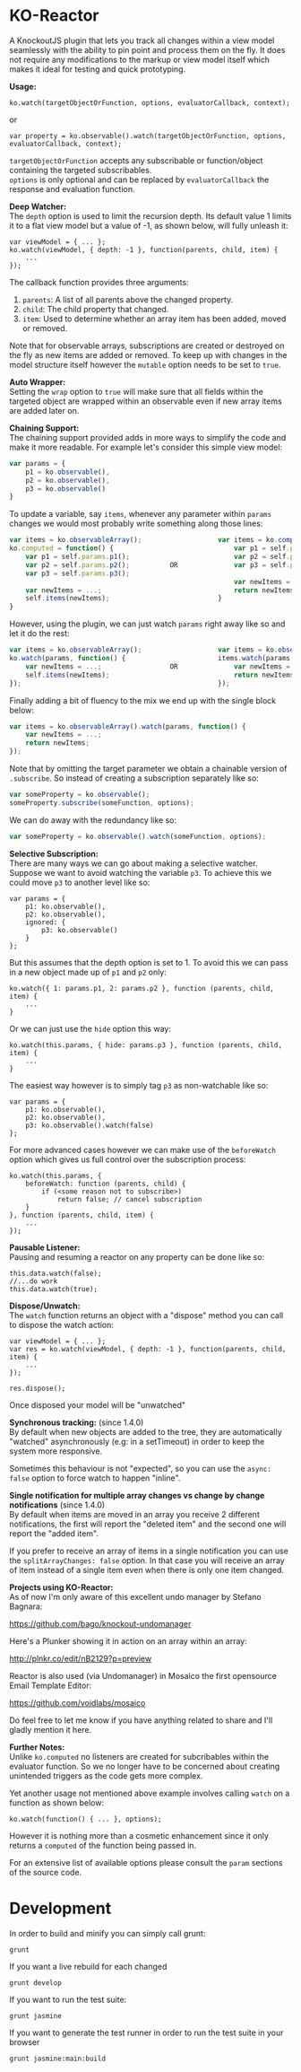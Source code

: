 KO-Reactor
===========

A KnockoutJS plugin that lets you track all changes within a view model seamlessly with the ability to pin point and process them on the fly. It does not require any modifications to the markup or view model itself which makes it ideal for testing and quick prototyping.

<b>Usage:</b>

    ko.watch(targetObjectOrFunction, options, evaluatorCallback, context);

or

    var property = ko.observable().watch(targetObjectOrFunction, options, evaluatorCallback, context);


```targetObjectOrFunction``` accepts any subscribable or function/object containing the targeted subscribables.<br/>
```options``` is only optional and can be replaced by ```evaluatorCallback``` the response and evaluation function.

<b>Deep Watcher:</b><br/>
The ```depth``` option is used to limit the recursion depth. Its default value 1 limits it to a flat view model but a value of -1, as shown below, will 
fully unleash it:

	var viewModel = { ... };
	ko.watch(viewModel, { depth: -1 }, function(parents, child, item) {
		...
	});

The callback function provides three arguments:<br/>
1. ```parents```: A list of all parents above the changed property.<br/>
2. ```child```: The child property that changed.<br/>
3. ```item```: Used to determine whether an array item has been added, moved or removed.

Note that for observable arrays, subscriptions are created or destroyed on the fly as new items are added or removed. 
To keep up with changes in the model structure itself however the ```mutable``` option needs to be set to ```true```.

<b>Auto Wrapper:</b><br/>
Setting the ```wrap``` option to ```true``` will make sure that all fields within the targeted object are wrapped within an observable even if new array items are added later on.

<b>Chaining Support:</b><br/>
The chaining support provided adds in more ways to simplify the code and make it more readable. For example let's consider this simple view model:
```js
var params = {
    p1 = ko.observable(),
    p2 = ko.observable(),
    p3 = ko.observable()
}
```
To update a variable, say ```items```, whenever any parameter within ```params``` changes we would most probably write something along those lines:
```js
var items = ko.observableArray();      	 	        var items = ko.computed(function() {
ko.computed = function() {             	    	        var p1 = self.params.p1();
    var p1 = self.params.p1();         	    	        var p2 = self.params.p2();
    var p2 = self.params.p2();         	OR	            var p3 = self.params.p3();
    var p3 = self.params.p3();         	         
														var newItems = ...;
    var newItems = ...;                     	        return newItems;
    self.items(newItems);               	        }
}                                       
```
However, using the plugin, we can just watch ```params``` right away like so and let it do the rest:
```js
var items = ko.observableArray();         	    	var items = ko.observableArray();
ko.watch(params, function() {              		    items.watch(params, function() {    
    var newItems = ...;                 OR   	    	var newItems = ...;                 
    self.items(newItems);                   	        return newItems;                    
});                                       	      	}); 
```
Finally adding a bit of fluency to the mix we end up with the single block below:
```js
var items = ko.observableArray().watch(params, function() {
    var newItems = ...;
    return newItems;    
});
```

Note that by omitting the target parameter we obtain a chainable version of ```.subscribe```. 
So instead of creating a subscription separately like so:
```js
var someProperty = ko.observable();
someProperty.subscribe(someFunction, options);
```
We can do away with the redundancy like so:
```js
var someProperty = ko.observable().watch(someFunction, options);
```

<b>Selective Subscription:</b><br/>
There are many ways we can go about making a selective watcher. Suppose we want to avoid watching the variable ```p3```. 
To achieve this we could move ```p3``` to another level like so:

    var params = {
        p1: ko.observable(),
        p2: ko.observable(),
        ignored: {
            p3: ko.observable() 
        }
    };

But this assumes that the depth option is set to 1. To avoid this we can pass in a new object made up of ```p1``` and ```p2``` only:

    ko.watch({ 1: params.p1, 2: params.p2 }, function (parents, child, item) {
        ...
    }

Or we can just use the ```hide``` option this way:

    ko.watch(this.params, { hide: params.p3 }, function (parents, child, item) {
        ...
    }

The easiest way however is to simply tag ```p3``` as non-watchable like so:

    var params = {
        p1: ko.observable(),
        p2: ko.observable(),
        p3: ko.observable().watch(false) 
    };

For more advanced cases however we can make use of the ```beforeWatch``` option which gives us full control over the subscription process:

    ko.watch(this.params, {
        beforeWatch: function (parents, child) {
            if (<some reason not to subscribe>)
                return false; // cancel subscription
        }
    }, function (parents, child, item) {
		...
    });

<b>Pausable Listener:</b><br/>
Pausing and resuming a reactor on any property can be done like so:

    this.data.watch(false);
    //...do work
    this.data.watch(true);

<b>Dispose/Unwatch:</b><br/>
The ```watch``` function returns an object with a "dispose" method you can call to dispose the watch action:

    var viewModel = { ... };
    var res = ko.watch(viewModel, { depth: -1 }, function(parents, child, item) {
        ...
    });

    res.dispose();

Once disposed your model will be "unwatched"<br/>

<b>Synchronous tracking:</b> (since 1.4.0)<br/>
By default when new objects are added to the tree, they are automatically "watched" asynchronously (e.g: in a setTimeout) in order to keep the system more responsive.

Sometimes this behaviour is not "expected", so you can use the ```async: false``` option to force watch to happen "inline".

<b>Single notification for multiple array changes vs change by change notifications</b> (since 1.4.0)<br/>
By default when items are moved in an array you receive 2 different notifications, the first will report the "deleted item" and the second one will report the "added item".

If you prefer to receive an array of items in a single notification you can use the ```splitArrayChanges: false``` option. In that case you will receive an array of item instead of a single item even when there is only one item changed.

<b>Projects using KO-Reactor:</b><br/>
As of now I'm only aware of this excellent undo manager by Stefano Bagnara:

https://github.com/bago/knockout-undomanager

Here's a Plunker showing it in action on an array within an array:

http://plnkr.co/edit/nB2129?p=preview

Reactor is also used (via Undomanager) in Mosaico the first opensource Email Template Editor:

https://github.com/voidlabs/mosaico

Do feel free to let me know if you have anything related to share and I'll gladly mention it here.

<b>Further Notes:</b><br/>
Unlike ```ko.computed``` no listeners are created for subcribables within the evaluator function. 
So we no longer have to be concerned about creating unintended triggers as the code gets more complex.

Yet another usage not mentioned above example involves calling ```watch``` on a function as shown below:

    ko.watch(function() { ... }, options);

However it is nothing more than a cosmetic enhancement since it only returns a ```computed``` of the function being passed in.

For an extensive list of available options please consult the ```param``` sections of the source code.

Development
===========

In order to build and minify you can simply call grunt:

    grunt

If you want a live rebuild for each changed

    grunt develop

If you want to run the test suite:

    grunt jasmine

If you want to generate the test runner in order to run the test suite in your browser

    grunt jasmine:main:build
